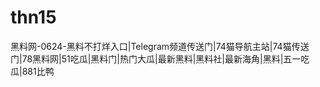 # thn15
黑料网-0624-黑料不打烊入口|Telegram频道传送门|74猫导航主站|74猫传送门|78黑料网|51吃瓜|黑料门|热门大瓜|最新黑料|黑料社|最新海角|黑料|五一吃瓜|881比鸭
